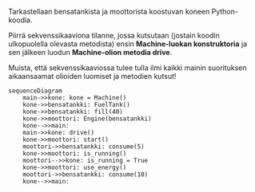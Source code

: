 Tarkastellaan bensatankista ja moottorista koostuvan koneen Python-koodia.

Piirrä sekvenssikaaviona tilanne, jossa kutsutaan (jostain koodin ulkopuolella olevasta metodista) ensin **Machine-luokan konstruktoria** ja sen jälkeen luodun **Machine-olion metodia drive**.

Muista, että sekvenssikaaviossa tulee tulla ilmi kaikki mainin suorituksen aikaansaamat olioiden luomiset ja metodien kutsut!

```mermaid
sequenceDiagram
    main->>kone: kone = Machine()
    kone->>bensatankki: FuelTank()
    kone->>bensatankki: fill(40)
    kone->>moottori: Engine(bensatankki)
    kone-->>main: 
    main->>kone: drive()
    kone->>moottori: start()
    moottori->>bensatankki: consume(5)
    kone->>moottori: is_running()
    moottori-->>kone: is_running = True
    kone->>moottori: use_energy()
    moottori->>bensatankki: consume(10)
    kone-->>main: 
```
